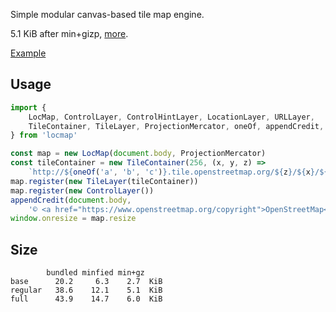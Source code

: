 Simple modular canvas-based tile map engine.

5.1 KiB after min+gizp, [more](#size).

[Example](https://3bl3gamer.github.io/locmap/examples/)

## Usage

```js
import {
    LocMap, ControlLayer, ControlHintLayer, LocationLayer, URLLayer,
    TileContainer, TileLayer, ProjectionMercator, oneOf, appendCredit,
} from 'locmap'

const map = new LocMap(document.body, ProjectionMercator)
const tileContainer = new TileContainer(256, (x, y, z) =>
    `http://${oneOf('a', 'b', 'c')}.tile.openstreetmap.org/${z}/${x}/${y}.png`)
map.register(new TileLayer(tileContainer))
map.register(new ControlLayer())
appendCredit(document.body,
    '© <a href="https://www.openstreetmap.org/copyright">OpenStreetMap</a> contributors')
window.onresize = map.resize
```

## Size

```
        bundled minfied min+gz
base      20.2     6.3    2.7  KiB
regular   38.6    12.1    5.1  KiB
full      43.9    14.7    6.0  KiB
```
